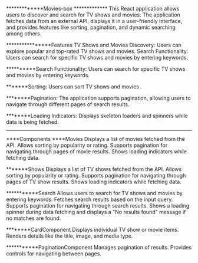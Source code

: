 *************Movies-box *************
This React application allows users to discover and search for TV shows and movies. The application fetches data from an external API, displays it in a user-friendly interface, and provides features like sorting, pagination, and dynamic searching among others.

****************Features
TV Shows and Movies Discovery: Users can explore popular and top-rated TV shows and movies.
Search Functionality: Users can search for specific TV shows and movies by entering keywords.


**********Search Functionality: 
Users can search for specific TV shows and movies by entering keywords.

*******Sorting: 
Users can sort TV shows and movies .

********Pagination:
 The application supports pagination, allowing users to navigate through different pages of search results.

********Loading Indicators:
 Displays skeleton loaders and spinners while data is being fetched.


 *****************************************************
****Components
****Movies
Displays a list of movies fetched from the API.
Allows sorting by popularity or rating.
Supports pagination for navigating through pages of movie results.
Shows loading indicators while fetching data.



*******Shows
Displays a list of TV shows fetched from the API.
Allows sorting by popularity or rating.
Supports pagination for navigating through pages of TV show results.
Shows loading indicators while fetching data.

***********Search
Allows users to search for TV shows and movies by entering keywords.
Fetches search results based on the input query.
Supports pagination for navigating through search results.
Shows a loading spinner during data fetching and displays a "No results found" message if no matches are found.


********CardComponent
Displays individual TV show or movie items.
Renders details like the title, image, and media type.

***********PaginationComponent
Manages pagination of results.
Provides controls for navigating between pages.